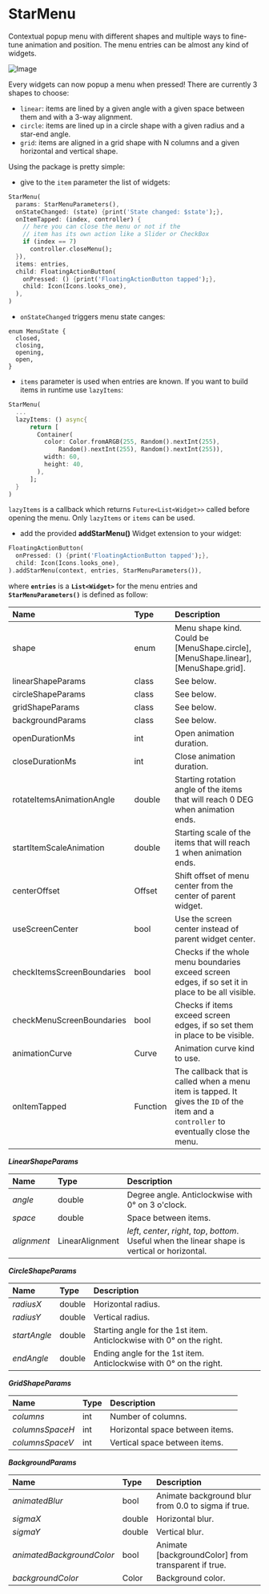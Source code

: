 # StarMenu
Contextual popup menu with different shapes and multiple ways to fine-tune animation and position.
The menu entries can be almost any kind of widgets.

![Image](https://github.com/alnitak/flutter_star_menu/blob/master/images/StarMenuDemo.gif)

Every widgets can now popup a menu when pressed!
There are currently 3 shapes to choose:
* `linear`: items are lined by a given angle with a given space between them and with a 3-way alignment.
* `circle`: items are lined up in a circle shape with a given radius and a star-end angle.
* `grid`: items are aligned in a grid shape with N columns and a given horizontal and vertical shape.

Using the package is pretty simple:
* give to the `item` parameter the list of widgets:

```dart
StarMenu(
  params: StarMenuParameters(),
  onStateChanged: (state) {print('State changed: $state');},
  onItemTapped: (index, controller) {
    // here you can close the menu or not if the 
    // item has its own action like a Slider or CheckBox
    if (index == 7)
      controller.closeMenu();
  }),
  items: entries,
  child: FloatingActionButton(
    onPressed: () {print('FloatingActionButton tapped');},
    child: Icon(Icons.looks_one),
  ),
)
```
* `onStateChanged` triggers menu state canges: 

```
enum MenuState {
  closed,
  closing,
  opening,
  open,
}
```

* `items` parameter is used when entries are known. If you want to build items in runtime use `lazyItems`:

```dart
StarMenu(
  ...
  lazyItems: () async{
      return [
        Container(
          color: Color.fromARGB(255, Random().nextInt(255),
              Random().nextInt(255), Random().nextInt(255)),
          width: 60,
          height: 40,
        ),
      ];
  }
)
```
`lazyItems` is a callback which returns `Future<List<Widget>>` called before opening the menu.
Only `lazyItems` or `items` can be used. 

* add the provided **addStarMenu()** Widget extension to your widget:

```dart
FloatingActionButton(
  onPressed: () {print('FloatingActionButton tapped');},
  child: Icon(Icons.looks_one),
).addStarMenu(context, entries, StarMenuParameters()),
```
where **`entries`** is a **`List<Widget>`** for the menu entries and **`StarMenuParameters()`** is defined as follow:

|Name|Type|Description|
|:-------|:----------|:-----------|
|shape|enum|Menu shape kind. Could be [MenuShape.circle], [MenuShape.linear], [MenuShape.grid].|
|linearShapeParams|class|See below.|
|circleShapeParams|class|See below.|
|gridShapeParams|class|See below.
|backgroundParams|class|See below.
|openDurationMs|int|Open animation duration.
|closeDurationMs|int|Close animation duration.
|rotateItemsAnimationAngle|double|Starting rotation angle of the items that will reach 0 DEG when animation ends.
|startItemScaleAnimation|double|Starting scale of the items that will reach 1 when animation ends.
|centerOffset|Offset|Shift offset of menu center from the center of parent widget.
|useScreenCenter|bool|Use the screen center instead of parent widget center.
|checkItemsScreenBoundaries|bool|Checks if the whole menu boundaries exceed screen edges, if so set it in place to be all visible.
|checkMenuScreenBoundaries|bool|Checks if items exceed screen edges, if so set them in place to be visible.
|animationCurve|Curve|Animation curve kind to use.
|onItemTapped|Function|The callback that is called when a menu item is tapped. It gives the `ID` of the item and a `controller` to eventually close the menu.

***LinearShapeParams***

|Name|Type|Description|
|:-------|:----------|:-----------|
|*angle*|double|Degree angle. Anticlockwise with 0° on 3 o'clock.|
|*space*|double|Space between items.|
|*alignment*|LinearAlignment| *left*, *center*, *right*, *top*, *bottom*. Useful when the linear shape is vertical or horizontal.|

***CircleShapeParams***

|Name|Type|Description|
|:-------|:----------|:-----------|
|*radiusX*|double|Horizontal radius.|
|*radiusY*|double|Vertical radius.|
|*startAngle*|double|Starting angle for the 1st item. Anticlockwise with 0° on the right.|
|*endAngle*|double|Ending angle for the 1st item. Anticlockwise with 0° on the right.|

***GridShapeParams***

|Name|Type|Description|
|:-------|:----------|:-----------|
|*columns*|int|Number of columns.|
|*columnsSpaceH*|int|Horizontal space between items.| 
|*columnsSpaceV*|int|Vertical space between items.|

***BackgroundParams***

|Name|Type|Description|
|:-------|:----------|:-----------|
|*animatedBlur*|bool|Animate background blur from 0.0 to sigma if true.|
|*sigmaX*|double|Horizontal blur.|
|*sigmaY*|double|Vertical blur.|
|*animatedBackgroundColor*|bool|Animate [backgroundColor] from transparent if true.|
|*backgroundColor*|Color|Background color.| 
